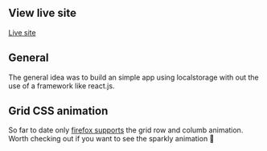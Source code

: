 ## View live site

[Live site](https://todo.janclaasen.me/)

## General

The general idea was to build an simple app using localstorage with out the use of a framework like react.js. 

## Grid CSS animation

So far to date only [firefox supports](https://caniuse.com/?search=grid%20animation) the grid row and columb animation. Worth checking out if you want to see the sparkly animation 🤩
